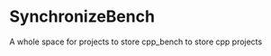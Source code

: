 SynchronizeBench
================
A whole space for projects to store
cpp_bench to store cpp projects
